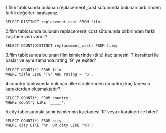 1.film tablosunda bulunan replacement_cost sütununda bulunan birbirinden farklı değerleri sıralayınız.   
```
SELECT DISTINCT replacement_cost FROM film;
```

2.film tablosunda bulunan replacement_cost sütununda birbirinden farklı kaç tane veri vardır?   
```
SELECT COUNT(DISTINCT replacement_cost) FROM film;
```

3.film tablosunda bulunan film isimlerinde (title) kaç tanesini T karakteri ile başlar ve aynı zamanda rating 'G' ye eşittir?   
```
SELECT COUNT(*) FROM film
WHERE title LIKE 'T%' AND rating = 'G';
```

4.country tablosunda bulunan ülke isimlerinden (country) kaç tanesi 5 karakterden oluşmaktadır?   
```
SELECT COUNT(*) FROM country
WHERE country LIKE '_____';
```

5.city tablosundaki şehir isimlerinin kaçtanesi 'R' veya r karakteri ile biter?   
```
SELECT COUNT(*) FROM city
WHERE city LIKE '%r' OR city LIKE '%R';
```
